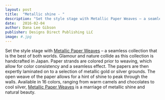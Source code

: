 ```yaml
---
layout: post
title:  "Metallic shine - "
description: "Set the style stage with Metallic Paper Weaves – a seamless collection that is the best of both worlds. "
date:   2016-02-04
author: Dana Lee Gibson
publisher: Designs Direct Publishing LLC
image: #.jpg
---
```


Set the style stage with [Metallic Paper Weaves](https://www.phillipjeffries.com/) – a seamless collection that is the best of both worlds. Glamour and nature collide as this collection is handcrafted in Japan. Paper strands are colored prior to weaving, which allow for color consistency and a seamless effect.<!--more--> The papers are then expertly laminated on to a selection of metallic gold or silver grounds. The open weave of the paper allows for a hint of shine to peak through the walls. Available in 16 colors, ranging from warm camels and chocolates to cool silver, [Metallic Paper Weaves](https://www.phillipjeffries.com/) is a marriage of metallic shine and natural beauty.
